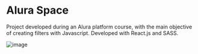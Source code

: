 # Alura Space

Project developed during an Alura platform course, with the main objective of creating filters with Javascript. Developed with React.js and SASS.

![image](https://github.com/user-attachments/assets/f767ca37-6373-424b-a4c8-343a7b418d45)
